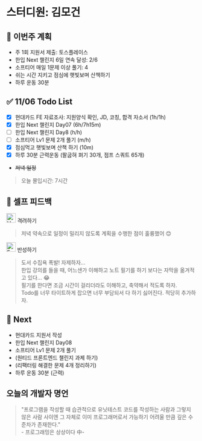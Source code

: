 # 스터디원: 김모건

## 🚀 이번주 계획

- 주 1회 지원서 제출: 토스플레이스
- 한입 Next 챌린지 6일 연속 달성: 2/6
- 소프티어 매일 1문제 이상 풀기: 4
- 쉬는 시간 지키고 점심에 햇빛보며 산책하기
- 하루 운동 30분

## ✅ 11/06 Todo List

- [x] 현대카드 FE 자료조사: 지원양식 확인, JD, 코칭, 합격 자소서 (1h/1h)
- [x] 한입 Next 챌린지 Day07 (6h/7h15m)
- [ ] 한입 Next 챌린지 Day8 (h/h)
- [ ] 소프티어 Lv1 문제 2개 풀기 (m/h)
- [x] 점심먹고 햇빛보며 산책 하기 (10m)
- [x] 하루 30분 근력운동 (팔굽혀 펴기 30개, 점프 스쿼트 65개)
- ~~저녁 일정~~

> 오늘 몰입시간: 7시간

## 🎉 셀프 피드백

<img src="https://raw.githubusercontent.com/Tarikul-Islam-Anik/Animated-Fluent-Emojis/master/Emojis/Smilies/Hugging%20Face.png" alt="Hugging Face" width="25" height="25"> 격려하기</img>

> 저녁 약속으로 일정이 밀리지 않도록 계획을 수행한 점이 훌륭했어 😊 <br>

<img src="https://raw.githubusercontent.com/Tarikul-Islam-Anik/Animated-Fluent-Emojis/master/Emojis/Smilies/Face%20with%20Monocle.png" alt="Face with Monocle" width="25" height="25"> 반성하기</img>

> 도서 수집욕 폭발! 자제하자... <br>
> 한입 강의를 들을 때, 어느샌가 이해하고 노트 필기를 하기 보다는 자막을 옮겨적고 있다... 😂 <br>
> 필기를 한다면 조금 시간이 걸리더라도 이해하고, 축약해서 적도록 하자. <br>
> Todo를 너무 타이트하게 잡으면 너무 부담되서 다 하기 싫어진다. 적당히 추가하자. <br>

## 🌱 Next

- 현대카드 지원서 작성
- 한입 Next 챌린지 Day08
- 소프티어 Lv1 문제 2개 풀기
- (원티드 프론트엔드 챌린지 과제 하기)
- (리팩터링 해결한 문제 4개 정리하기)
- 하루 운동 30분 (근력)

## 오늘의 개발자 명언

> "프로그램을 작성할 때 습관적으로 유닛테스트 코드를 작성하는 사람과 그렇지 않은 사람 사이엔 그 자체로 이미 프로그래머로서 가능하기 어려울 만큼 깊은 수준차가 존재한다." <br> \- 프로그래밍은 상상이다 中\-
